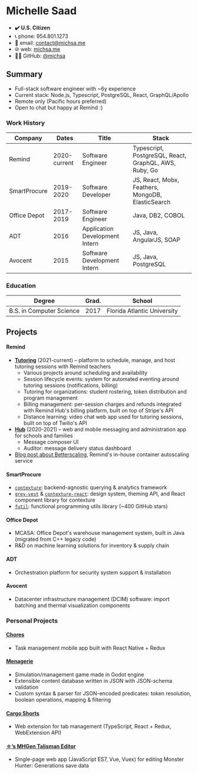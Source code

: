 # Michelle Saad

- **✔️ U.S. Citizen**
- 📞 phone: 954.801.1273
- 📧 email: contact@michsa.me
- 🌐 web: [michsa.me](https://michsa.me)
- 👩‍💻 GitHub: [@michsa](https://github.com/michsa)

## Summary

- Full-stack software engineer with ~6y experience
- Current stack: Node.js, Typescript, PostgreSQL, React, GraphQL/Apollo
- Remote only (Pacific hours preferred)
- Open to chat but happy at Remind :)

### Work History

| Company      | Dates        | Title              | Stack                                                 |
| ------------ | ------------ | ------------------ | ----------------------------------------------------- |
| Remind       | 2020-current | Software Engineer  | Typescript, PostgreSQL, React, GraphQL, AWS, Ruby, Go |
| SmartProcure | 2019-2020    | Software Developer | JS, React, Mobx, Feathers, MongoDB, ElasticSearch     |
| Office Depot | 2017-2019    | Software Engineer  | Java, DB2, COBOL                                      |
| ADT          | 2016         | Application Development Intern             | JS, Java, AngularJS, SOAP                             |
| Avocent      | 2015         | Software Development Intern             | JS, Java, PostgreSQL                                  |

### Education

| Degree                   | Grad. | School                      |
| ------------------------ | ----- | --------------------------- |
| B.S. in Computer Science | 2017  | Florida Atlantic University |

## Projects

#### Remind

- [**Tutoring**](https://www.remind.com/tutoring) (2021-current) – platform to schedule, manage, and host tutoring sessions with Remind teachers
  - Various projects around scheduling and availability
  - Session lifecycle events: system for automated eventing around tutoring sessions (notifications, billing)
  - Tutoring for organizations: student rostering, token distribution and program management
  - Billing management: per-session charges and refunds integrated with Remind Hub's billing platform, built on top of Stripe's API
  - Distance learning: video chat web app used for tutoring sessions, built on top of Twilio's API
- [**Hub**](https://www.remind.com/hub) (2020-2021) – web and mobile messaging and administration app for schools and families
  - Message composer UI
  - Auditor: message delivery status dashboard
- [Blog post about Betterscaling](https://engineering.remind.com/betterscaling/), Remind's in-house container autoscaling service

#### SmartProcure

- [`contexture`](https://github.com/smartprocure/contexture): backend-agnostic querying & analytics framework
- [`grey-vest`](https://github.com/smartprocure/grey-vest) & [`contexture-react`](https://github.com/smartprocure/contexture-react): design system, theming API, and React component library for contexture
- [`futil`](https://github.com/smartprocure/futil-js): functional programming utils library (~400 GitHub stars)

#### Office Depot

- MCASA: Office Depot's warehouse management system, built in Java (migrated from C++ legacy code)
- R&D on machine learning solutions for inventory & supply chain

#### ADT

- Orchestration platform for security system support & installation

#### Avocent

- Datacenter infrastructure management (DCIM) software: import batching and thermal visualization components

### Personal Projects

#### [Chores](https://github.com/michsa/chores)

- Task management mobile app built with React Native + Redux

#### [Menagerie](https://github.com/sand-bird/menagerie)

- Simulation/management game made in Godot engine
- Extensible content database written in JSON with JSON-schema validation
- Custom syntax & parser for JSON-encoded predicates: token resolution, boolean operations, mapping & filtering

#### [Cargo Shorts](https://github.com/michsa/cargo-shorts)

- Web extension for tab management (TypeScript, React + Redux, WebExtension API)

#### [☆’s MHGen Talisman Editor](https://sand-bird.github.io/talismans)

- Single-page web app (JavaScript ES7, Vue, Vuex) for editing Monster Hunter: Generations save data

